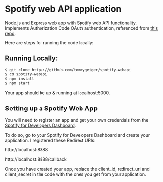 # Spotify web API application

Node.js and Express web app with Spotify web API functionality. Implements Authorization Code OAuth authentication, referenced from [this repo](https://github.com/spotify/web-api-auth-examples).

Here are steps for running the code locally:

## Running Locally:
```sh
$ git clone https://github.com/tommygeiger/spotify-webapi
$ cd spotify-webapi
$ npm install
$ npm start
```
Your app should be up & running at localhost:5000.

## Setting up a Spotify Web App

You will need to register an app and get your own credentials from the [Spotify for Developers Dashboard](https://developer.spotify.com).

To do so, go to your Spotify for Developers Dashboard and create your application. I registered these Redirect URIs:

http://localhost:8888

http://localhost:8888/callback

Once you have created your app, replace the client_id, redirect_uri and client_secret in the code with the ones you get from your application.
